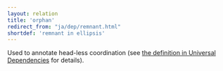 ```yaml
---
layout: relation
title: 'orphan'
redirect_from: "ja/dep/remnant.html"
shortdef: 'remnant in ellipsis'
---
```


Used to annotate head-less coordination (see [the definition in Universal Dependencies](u-dep/remnant) for details).
